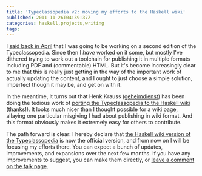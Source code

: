 ```yaml
---
title: 'Typeclassopedia v2: moving my efforts to the Haskell wiki'
published: 2011-11-26T04:39:37Z
categories: haskell,projects,writing
tags: 
---
```


I <a href="http://byorgey.wordpress.com/2011/04/03/call-for-contributions-second-edition-of-the-typeclassopedia/" title="Call for contributions: second edition of the Typeclassopedia">said back in April</a> that I was going to be working on a second edition of the Typeclassopedia.  Since then I <i>have</i> worked on it some, but mostly I've dithered trying to work out a toolchain for publishing it in multiple formats including PDF and (commentable) HTML.  But it's become increasingly clear to me that this is really just getting in the way of the important work of actually updating the content, and I ought to just choose a simple solution, imperfect though it may be, and get on with it.

In the meantime, it turns out that Henk Krauss (<a href="http://haskell.org/haskellwiki/User:Geheimdienst">geheimdienst</a>) has been doing the tedious work of <a href="http://haskell.org/haskellwiki/Typeclassopedia">porting the Typeclassopedia to the Haskell wiki</a> (thanks!).  It looks much nicer than I thought possible for a wiki page, allaying one particular misgiving I had about publishing in wiki format.  And this format obviously makes it extremely easy for others to contribute.

The path forward is clear: I hereby declare that <a href="http://haskell.org/haskellwiki/Typeclassopedia">the Haskell wiki version of the Typeclassopedia</a> is now the official version, and from now on I will be focusing my efforts there. You can expect a bunch of updates, improvements, and expansions over the next few months.  If you have any improvements to suggest, you can make them directly, or <a href="http://haskell.org/haskellwiki/index.php?title=Talk:Typeclassopedia&amp;action=edit">leave a comment on the talk page</a>.

